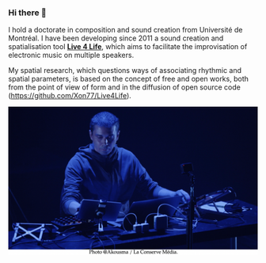 ### Hi there 👋

<!--
**Xon77/Xon77** is a ✨ _special_ ✨ repository because its `README.md` (this file) appears on your GitHub profile.

Here are some ideas to get you started:

- 🔭 I’m currently working on ...
- 🌱 I’m currently learning ...
- 👯 I’m looking to collaborate on ...
- 🤔 I’m looking for help with ...
- 💬 Ask me about ...
- 📫 How to reach me: ...
- 😄 Pronouns: ...
- ⚡ Fun fact: ...
-->

I hold a doctorate in composition and sound creation from Université de Montréal. I have been developing since 2011 a sound creation and spatialisation tool **[Live 4 Life](https://github.com/Xon77/Live4Life)**, which aims to facilitate the improvisation of electronic music on multiple speakers. 

My spatial research, which questions ways of associating rhythmic and spatial parameters, is based on the concept of free and open works, both from the point of view of form and in the diffusion of open source code (https://github.com/Xon77/Live4Life).

![Cover](https://github.com/Xon77/Xon77/blob/main/Images/XonAkousmaS.png)

